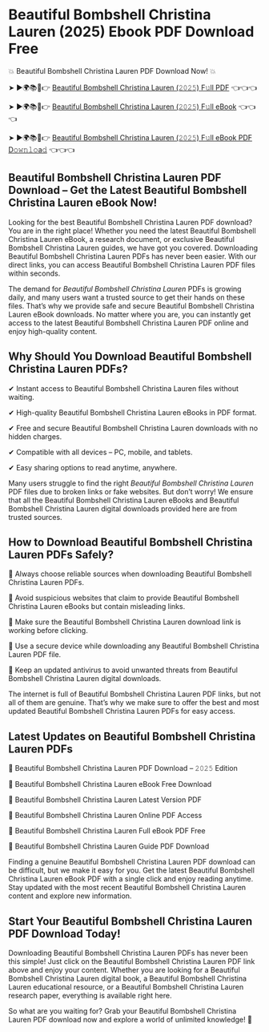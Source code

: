 # Beautiful Bombshell Christina Lauren (2025) Ebook PDF Download Free

💥 Beautiful Bombshell Christina Lauren PDF Download Now! 💥

➤ ►🌍📚📱👉 [Beautiful Bombshell Christina Lauren (𝟸𝟶𝟸𝟻) F𝚞ll PDF](https://getpdf.xyz/beautiful-bombshell-christina-lauren) 👈👈👈


➤ ►🌍📚📱👉 [Beautiful Bombshell Christina Lauren (𝟸𝟶𝟸𝟻) F𝚞ll eBook](https://getpdf.xyz/beautiful-bombshell-christina-lauren) 👈👈👈


➤ ►🌍📚📱👉 [Beautiful Bombshell Christina Lauren (𝟸𝟶𝟸𝟻) F𝚞ll eBook PDF D𝚘𝚠𝚗𝚕𝚘a𝚍](https://getpdf.xyz/beautiful-bombshell-christina-lauren) 👈👈👈


## Beautiful Bombshell Christina Lauren PDF Download – Get the Latest Beautiful Bombshell Christina Lauren eBook Now!

Looking for the best Beautiful Bombshell Christina Lauren PDF download? You are in the right place! Whether you need the latest Beautiful Bombshell Christina Lauren eBook, a research document, or exclusive Beautiful Bombshell Christina Lauren guides, we have got you covered. Downloading Beautiful Bombshell Christina Lauren PDFs has never been easier. With our direct links, you can access Beautiful Bombshell Christina Lauren PDF files within seconds.

The demand for *Beautiful Bombshell Christina Lauren* PDFs is growing daily, and many users want a trusted source to get their hands on these files. That’s why we provide safe and secure Beautiful Bombshell Christina Lauren eBook downloads. No matter where you are, you can instantly get access to the latest Beautiful Bombshell Christina Lauren PDF online and enjoy high-quality content.

## Why Should You Download Beautiful Bombshell Christina Lauren PDFs?

✔ Instant access to Beautiful Bombshell Christina Lauren files without waiting.

✔ High-quality Beautiful Bombshell Christina Lauren eBooks in PDF format.

✔ Free and secure Beautiful Bombshell Christina Lauren downloads with no hidden charges.

✔ Compatible with all devices – PC, mobile, and tablets.

✔ Easy sharing options to read anytime, anywhere.

Many users struggle to find the right *Beautiful Bombshell Christina Lauren* PDF files due to broken links or fake websites. But don’t worry! We ensure that all the Beautiful Bombshell Christina Lauren eBooks and Beautiful Bombshell Christina Lauren digital downloads provided here are from trusted sources.

## How to Download Beautiful Bombshell Christina Lauren PDFs Safely?

📌 Always choose reliable sources when downloading Beautiful Bombshell Christina Lauren PDFs.

📌 Avoid suspicious websites that claim to provide Beautiful Bombshell Christina Lauren eBooks but contain misleading links.

📌 Make sure the Beautiful Bombshell Christina Lauren download link is working before clicking.

📌 Use a secure device while downloading any Beautiful Bombshell Christina Lauren PDF file.

📌 Keep an updated antivirus to avoid unwanted threats from Beautiful Bombshell Christina Lauren digital downloads.

The internet is full of Beautiful Bombshell Christina Lauren PDF links, but not all of them are genuine. That’s why we make sure to offer the best and most updated Beautiful Bombshell Christina Lauren PDFs for easy access.

## Latest Updates on Beautiful Bombshell Christina Lauren PDFs

🔹 Beautiful Bombshell Christina Lauren PDF Download – 𝟸𝟶𝟸𝟻 Edition

🔹 Beautiful Bombshell Christina Lauren eBook Free Download

🔹 Beautiful Bombshell Christina Lauren Latest Version PDF

🔹 Beautiful Bombshell Christina Lauren Online PDF Access

🔹 Beautiful Bombshell Christina Lauren Full eBook PDF Free

🔹 Beautiful Bombshell Christina Lauren Guide PDF Download

Finding a genuine Beautiful Bombshell Christina Lauren PDF download can be difficult, but we make it easy for you. Get the latest Beautiful Bombshell Christina Lauren eBook PDF with a single click and enjoy reading anytime. Stay updated with the most recent Beautiful Bombshell Christina Lauren content and explore new information.

## Start Your Beautiful Bombshell Christina Lauren PDF Download Today!

Downloading Beautiful Bombshell Christina Lauren PDFs has never been this simple! Just click on the Beautiful Bombshell Christina Lauren PDF link above and enjoy your content. Whether you are looking for a Beautiful Bombshell Christina Lauren digital book, a Beautiful Bombshell Christina Lauren educational resource, or a Beautiful Bombshell Christina Lauren research paper, everything is available right here.

So what are you waiting for? Grab your Beautiful Bombshell Christina Lauren PDF download now and explore a world of unlimited knowledge! 🚀